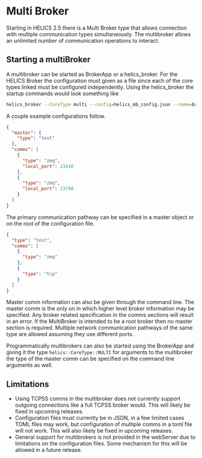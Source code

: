 # Multi Broker

Starting in HELICS 2.5 there is a Multi Broker type that allows connection with multiple communication types simultaneously. The multibroker allows an unlimited number of communication operations to interact.

## Starting a multiBroker

A multibroker can be started as BrokerApp or a helics_broker. For the HELICS Broker the configuration must given as a file since each of the core types linked must be configured independently. Using the helics_broker the startup commands would look something like

```sh
helics_broker --CoreType multi --config=helics_mb_config.json --name=broker1
```

A couple example configurations follow.

```json
{
  "master": {
    "type": "test"
  },
  "comms": [
    {
      "type": "zmq",
      "local_port": 23410
    },
    {
      "type": "zmq",
      "local_port": 23700
    }
  ]
}
```

The primary communication pathway can be specified in a master object or on the root of the configuration file.

```json
{
  "type": "test",
  "comms": [
    {
      "type": "zmq"
    },
    {
      "type": "tcp"
    }
  ]
}
```

Master comm information can also be given through the command line. The master comm is the only on in which higher level broker information may be specified. Any broker related specification in the comms sections will result in an error. If the MultiBroker is intended to be a root broker then no master section is required. Multiple network communication pathways of the same type are allowed assuming they use different ports.

Programmatically multibrokers can also be started using the BrokerApp and giving it the type `helics::CoreType::MULTI` for arguments to the multibroker the type of the master comm can be specified on the command line arguments as well.

## Limitations

- Using TCPSS comms in the multibroker does not currently support outgoing connections like a full TCPSS broker would. This will likely be fixed in upcoming releases.
- Configuration files must currently be in JSON, in a few limited cases TOML files may work, but configuration of multiple comms in a toml file will not work. This will also likely be fixed in upcoming releases.
- General support for multibrokers is not provided in the webServer due to limitations on the configuration files. Some mechanism for this will be allowed in a future release.
